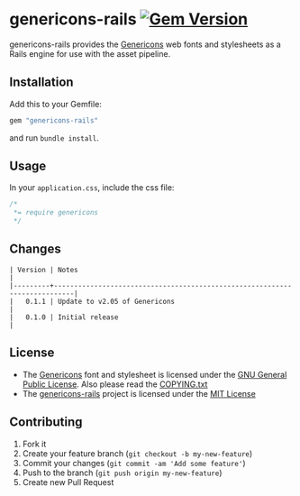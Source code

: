 # genericons-rails [![Gem Version](https://badge.fury.io/rb/genericons-rails.png)](http://badge.fury.io/rb/genericons-rails)

genericons-rails provides the [Genericons](http://genericons.com/) web fonts and stylesheets as a
Rails engine for use with the asset pipeline.

## Installation

Add this to your Gemfile:

```ruby
gem "genericons-rails"
```

and run `bundle install`.

## Usage

In your `application.css`, include the css file:

```css
/*
 *= require genericons
 */
```

## Changes

    | Version | Notes                                                                     |
    |---------+---------------------------------------------------------------------------|
    |   0.1.1 | Update to v2.05 of Genericons                                             |
    |   0.1.0 | Initial release                                                           |

## License

* The [Genericons](http://genericons.com/) font and stylesheet is
  licensed under the [GNU General Public License](http://www.gnu.org/licenses/gpl.txt). Also please
  read the [COPYING.txt](/manuelvanrijn/genericons-rails/blob/master/COPYING.txt)
* The [genericons-rails](https://github.com/manuelvanrijn/genericons-rails) project is licensed
  under the [MIT License](http://opensource.org/licenses/mit-license.html)

## Contributing

1. Fork it
2. Create your feature branch (`git checkout -b my-new-feature`)
3. Commit your changes (`git commit -am 'Add some feature'`)
4. Push to the branch (`git push origin my-new-feature`)
5. Create new Pull Request

